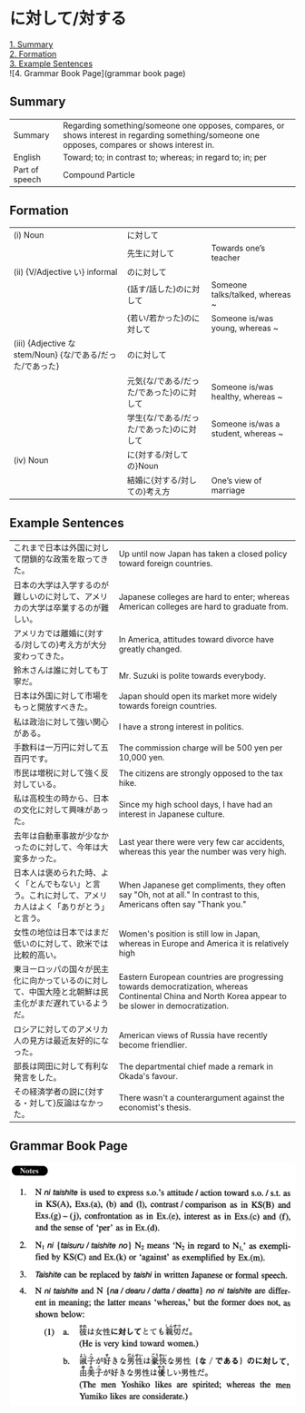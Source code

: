 # に対して/対する

[1. Summary](#summary)<br>
[2. Formation](#formation)<br>
[3. Example Sentences](#example-sentences)<br>
![4. Grammar Book Page](grammar book page)<br>


## Summary

<table><tr>   <td>Summary</td>   <td>Regarding something/someone one opposes, compares, or shows interest in regarding something/someone one opposes, compares or shows interest in.</td></tr><tr>   <td>English</td>   <td>Toward; to; in contrast to; whereas; in regard to; in; per</td></tr><tr>   <td>Part of speech</td>   <td>Compound Particle</td></tr></table>

## Formation

<table class="table"><tbody><tr class="tr head"><td class="td"><span class="numbers">(i)</span> <span class="bold">Noun</span></td><td class="td"><span class="concept">に対して</span></td><td class="td"></td></tr><tr class="tr"><td class="td"></td><td class="td"><span>先生</span><span class="concept">に対して</span></td><td class="td"><span>Towards one’s teacher</span></td></tr><tr class="tr head"><td class="td"><span class="numbers">(ii)</span> <span class="bold">{V/Adjective い} informal</span></td><td class="td"><span class="concept">のに対して</span></td><td class="td"></td></tr><tr class="tr"><td class="td"></td><td class="td"><span>{話す/話した}</span><span class="concept">のに対して</span></td><td class="td"><span>Someone talks/talked, whereas ~</span></td></tr><tr class="tr"><td class="td"></td><td class="td"><span>{若い/若かった}</span><span class="concept">のに対して</span></td><td class="td"><span>Someone is/was young, whereas ~</span></td></tr><tr class="tr head"><td class="td"><span class="numbers">(iii)</span> <span class="bold">{Adjective な stem/Noun} {な/である/だった/であった}</span></td><td class="td"><span class="concept">のに対して</span></td><td class="td"></td></tr><tr class="tr"><td class="td"></td><td class="td"><span>元気{な/である/だった/であった}</span><span class="concept">のに対して</span></td><td class="td"><span>Someone is/was healthy, whereas ~</span></td></tr><tr class="tr"><td class="td"></td><td class="td"><span>学生{な/である/だった/であった}</span><span class="concept">のに対して</span></td><td class="td"><span>Someone is/was a student, whereas ~</span></td></tr><tr class="tr head"><td class="td"><span class="numbers">(iv)</span> <span class="bold">Noun</span></td><td class="td"><span class="concept">に</span><span>{</span><span class="concept">対する</span><span>/</span><span class="concept">対しての</span><span>}Noun</span></td><td class="td"></td></tr><tr class="tr"><td class="td"></td><td class="td"><span>結婚</span><span class="concept">に</span><span>{</span><span class="concept">対する</span><span>/</span><span class="concept">対しての</span><span>}考え方</span></td><td class="td"><span>One’s view of marriage</span></td></tr></tbody></table>

## Example Sentences

<table><tr>   <td>これまで日本は外国に対して閉鎖的な政策を取ってきた。</td>   <td>Up until now Japan has taken a closed policy toward foreign countries.</td></tr><tr>   <td>日本の大学は入学するのが難しいのに対して、アメリカの大学は卒業するのが難しい。</td>   <td>Japanese colleges are hard to enter; whereas American colleges are hard to graduate from.</td></tr><tr>   <td>アメリカでは離婚に{対する/対しての}考え方が大分変わってきた。</td>   <td>In America, attitudes toward divorce have greatly changed.</td></tr><tr>   <td>鈴木さんは誰に対しても丁寧だ。</td>   <td>Mr. Suzuki is polite towards everybody.</td></tr><tr>   <td>日本は外国に対して市場をもっと開放すべきた。</td>   <td>Japan should open its market more widely towards foreign countries.</td></tr><tr>   <td>私は政治に対して強い関心がある。</td>   <td>I have a strong interest in politics.</td></tr><tr>   <td>手数料は一万円に対して五百円です。</td>   <td>The commission charge will be 500 yen per 10,000 yen.</td></tr><tr>   <td>市民は増税に対して強く反対している。</td>   <td>The citizens are strongly opposed to the tax hike.</td></tr><tr>   <td>私は高校生の時から、日本の文化に対して興味があった。</td>   <td>Since my high school days, I have had an interest in Japanese culture.</td></tr><tr>   <td>去年は自動車事故が少なかったのに対して、今年は大変多かった。</td>   <td>Last year there were very few car accidents, whereas this year the number was very high.</td></tr><tr>   <td>日本人は褒められた時、よく「とんでもない」と言う。これに対して、アメリカ人はよく「ありがとう」と言う。</td>   <td>When Japanese get compliments, they often say &quot;Oh, not at all.&quot; In contrast to this, Americans often say &quot;Thank you.&quot;</td></tr><tr>   <td>女性の地位は日本ではまだ低いのに対して、欧米では比較的高い。</td>   <td>Women's position is still low in Japan, whereas in Europe and America it is relatively high</td></tr><tr>   <td>東ヨーロッパの国々が民主化に向かっているのに対して、中国大陸と北朝鮮は民主化がまだ遅れているようだ。</td>   <td>Eastern European countries are progressing towards democratization, whereas Continental China and North Korea appear to be slower in democratization.</td></tr><tr>   <td>ロシアに対してのアメリカ人の見方は最近友好的になった。</td>   <td>American views of Russia have recently become friendlier.</td></tr><tr>   <td>部長は岡田に対して有利な発言をした。</td>   <td>The departmental chief made a remark in Okada's favour.</td></tr><tr>   <td>その経済学者の説に{対する・対して}反論はなかった。</td>   <td>There wasn't a counterargument against the economist's thesis.</td></tr></table>

## Grammar Book Page

![](../img/Intermediateに対して／対し.png)

